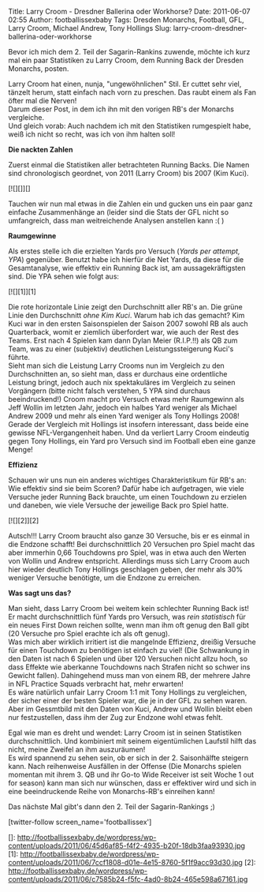 Title: Larry Croom - Dresdner Ballerina oder Workhorse?
Date: 2011-06-07 02:55
Author: footballissexbaby
Tags: Dresden Monarchs, Football, GFL, Larry Croom, Michael Andrew, Tony Hollings
Slug: larry-croom-dresdner-ballerina-oder-workhorse

Bevor ich mich dem 2. Teil der Sagarin-Rankins zuwende, möchte ich kurz
mal ein paar Statistiken zu Larry Croom, dem Running Back der Dresden
Monarchs, posten.

Larry Croom hat einen, nunja, "ungewöhnlichen" Stil. Er cuttet sehr
viel, tänzelt herum, statt einfach nach vorn zu preschen. Das raubt
einem als Fan öfter mal die Nerven!  
Darum dieser Post, in dem ich ihn mit den vorigen RB's der Monarchs
vergleiche.  
Und gleich vorab: Auch nachdem ich mit den Statistiken rumgespielt
habe, weiß ich nicht so recht, was ich von ihm halten soll!

**Die nackten Zahlen**

Zuerst einmal die Statistiken aller betrachteten Running Backs. Die
Namen sind chronologisch geordnet, von 2011 (Larry Croom) bis 2007 (Kim
Kuci).

[![][]][]

Tauchen wir nun mal etwas in die Zahlen ein und gucken uns ein paar ganz
einfache Zusammenhänge an (leider sind die Stats der GFL nicht so
umfangreich, dass man weitreichende Analysen anstellen kann :( )

**Raumgewinne**

Als erstes stelle ich die erzielten Yards pro Versuch (*Yards per
attempt, YPA*) gegenüber. Benutzt habe ich hierfür die Net Yards, da
diese für die Gesamtanalyse, wie effektiv ein Running Back ist, am
aussagekräftigsten sind. Die YPA sehen wie folgt aus:

[![][1]][1]

Die rote horizontale Linie zeigt den Durchschnitt aller RB's an. Die
grüne Linie den Durchschnitt *ohne Kim Kuci*. Warum hab ich das gemacht?
Kim Kuci war in den ersten Saisonspielen der Saison 2007 sowohl RB als
auch Quarterback, womit er ziemlich überfordert war, wie auch der Rest
des Teams. Erst nach 4 Spielen kam dann Dylan Meier (R.I.P.!!) als QB
zum Team, was zu einer (subjektiv) deutlichen Leistungssteigerung Kuci's
führte.  
Sieht man sich die Leistung Larry Crooms nun im Vergleich zu den
Durchschnitten an, so sieht man, dass er durchaus eine ordentliche
Leistung bringt, jedoch auch nix spektakuläres im Vergleich zu seinen
Vorgängern (bitte nicht falsch verstehen, 5 YPA sind durchaus
beeindruckend!) Croom macht pro Versuch etwas mehr Raumgewinn als Jeff
Wollin im letzten Jahr, jedoch ein halbes Yard weniger als Michael
Andrew 2009 und mehr als einen Yard weniger als Tony Hollings 2008!
Gerade der Vergleich mit Hollings ist insofern interessant, dass beide
eine gewisse NFL-Vergangenheit haben. Und da verliert Larry Croom
eindeutig gegen Tony Hollings, ein Yard pro Versuch sind im Football
eben eine ganze Menge!

**Effizienz**

Schauen wir uns nun ein anderes wichtiges Charakteristikum für RB's an:
Wie effektiv sind sie beim Scoren? Dafür habe ich aufgetragen, wie viele
Versuche jeder Running Back brauchte, um einen Touchdown zu erzielen und
daneben, wie viele Versuche der jeweilige Back pro Spiel hatte.

[![][2]][2]

Autsch!!! Larry Croom braucht also ganze 30 Versuche, bis er es einmal
in die Endzone schafft! Bei durchschnittlich 20 Versuchen pro Spiel
macht das aber immerhin 0,66 Touchdowns pro Spiel, was in etwa auch den
Werten von Wollin und Andrew entspricht. Allerdings muss sich Larry
Croom auch hier wieder deutlich Tony Hollings geschlagen geben, der mehr
als 30% weniger Versuche benötigte, um die Endzone zu erreichen.

**Was sagt uns das?**

Man sieht, dass Larry Croom bei weitem kein schlechter Running Back ist!
Er macht durchschnittlich fünf Yards pro Versuch, was *rein statistisch*
für ein neues First Down reichen sollte, wenn man ihm oft genug den Ball
gibt (20 Versuche pro Spiel erachte ich als oft genug).  
Was mich aber wirklich irritiert ist die mangelnde Effizienz, dreißig
Versuche für einen Touchdown zu benötigen ist einfach zu viel! (Die
Schwankung in den Daten ist nach 6 Spielen und über 120 Versuchen nicht
allzu hoch, so dass Effekte wie aberkanne Touchdowns nach Strafen nicht
so schwer ins Gewicht fallen). Dahingehend muss man von einem RB, der
mehrere Jahre in NFL Practice Squads verbracht hat, mehr erwarten!  
Es wäre natürlich unfair Larry Croom 1:1 mit Tony Hollings zu
vergleichen, der sicher einer der besten Spieler war, die je in der GFL
zu sehen waren. Aber im Gessmtbild mit den Daten von Kuci, Andrew und
Wollin bleibt eben nur festzustellen, dass ihm der Zug zur Endzone wohl
etwas fehlt.

Egal wie man es dreht und wendet: Larry Croom ist in seinen Statistiken
durchschnittlich. Und kombiniert mit seinem eigentümlichen Laufstil
hilft das nicht, meine Zweifel an ihm auszuräumen!  
Es wird spannend zu sehen sein, ob er sich in der 2. Saisonhälfte
steigern kann. Nach reihenweise Ausfällen in der Offense (Die Monarchs
spielen momentan mit ihrem 3. QB und ihr Go-to Wide Receiver ist seit
Woche 1 out for season) kann man sich nur wünschen, dass er effektiver
wird und sich in eine beeindruckende Reihe von Monarchs-RB's einreihen
kann!

Das nächste Mal gibt's dann den 2. Teil der Sagarin-Rankings ;)

[twitter-follow screen\_name='footballissex']

  []: http://footballissexbaby.de/wordpress/wp-content/uploads/2011/06/45d6af85-f4f2-4935-b20f-18db3faa93930.jpg
  [1]: http://footballissexbaby.de/wordpress/wp-content/uploads/2011/06/7ccf1808-d01e-4e15-8760-5f1f9acc93d30.jpg
  [2]: http://footballissexbaby.de/wordpress/wp-content/uploads/2011/06/c7585b24-f5fc-4ad0-8b24-465e598a67161.jpg
